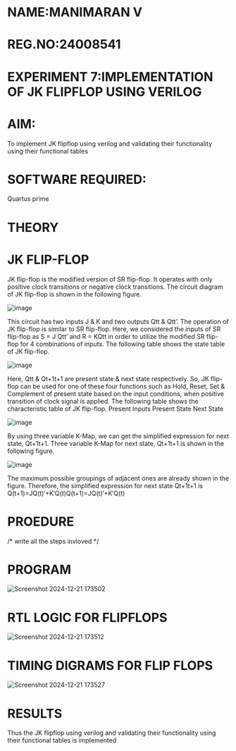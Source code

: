 # NAME:MANIMARAN V
# REG.NO:24008541
# EXPERIMENT 7:IMPLEMENTATION OF JK FLIPFLOP USING VERILOG

# AIM:

To implement  JK flipflop using verilog and validating their functionality using their functional tables

# SOFTWARE REQUIRED:

Quartus prime

# THEORY

# JK FLIP-FLOP

JK flip-flop is the modified version of SR flip-flop. It operates with only positive clock transitions or negative clock transitions. The circuit diagram of JK flip-flop is shown in the following figure.

![image](https://github.com/naavaneetha/JKFLIPFLOP-USING-IF-ELSE/assets/154305477/a649c30b-232b-4558-b188-fd6c09845180)


This circuit has two inputs J & K and two outputs Qtt & Qtt’. The operation of JK flip-flop is similar to SR flip-flop. Here, we considered the inputs of SR flip-flop as S = J Qtt’ and R = KQtt in order to utilize the modified SR flip-flop for 4 combinations of inputs. The following table shows the state table of JK flip-flop.

![image](https://github.com/naavaneetha/JKFLIPFLOP-USING-IF-ELSE/assets/154305477/c4360742-e8a8-4937-b089-c46c0433f9a3)

 
Here, Qtt & Qt+1t+1 are present state & next state respectively. So, JK flip-flop can be used for one of these four functions such as Hold, Reset, Set & Complement of present state based on the input conditions, when positive transition of clock signal is applied. The following table shows the characteristic table of JK flip-flop. Present Inputs Present State Next State
 
![image](https://github.com/naavaneetha/JKFLIPFLOP-USING-IF-ELSE/assets/154305477/6c275261-a6d5-4c37-a3a7-1e88ca11c4cd)

By using three variable K-Map, we can get the simplified expression for next state, Qt+1t+1. Three variable K-Map for next state, Qt+1t+1 is shown in the following figure.
 
![image](https://github.com/naavaneetha/JKFLIPFLOP-USING-IF-ELSE/assets/154305477/5174f41b-0ce0-4329-a372-6d1943ea6673)

The maximum possible groupings of adjacent ones are already shown in the figure. Therefore, the simplified expression for next state Qt+1t+1 is Q(t+1)=JQ(t)′+K′Q(t)Q(t+1)=JQ(t)′+K′Q(t)

# PROEDURE

/* write all the steps invloved */

# PROGRAM

![Screenshot 2024-12-21 173502](https://github.com/user-attachments/assets/f11e3502-0c62-4d0c-8680-e4c03df097d6)


# RTL LOGIC FOR FLIPFLOPS
![Screenshot 2024-12-21 173512](https://github.com/user-attachments/assets/55d0559d-f6c2-4d76-a227-d23b4714e78d)

# TIMING DIGRAMS FOR FLIP FLOPS
![Screenshot 2024-12-21 173527](https://github.com/user-attachments/assets/13d1e9af-3f11-4da1-a494-c2d9cd111cff)

# RESULTS

Thus the JK flipflop using verilog and validating their functionality using
their functional tables is implemented
